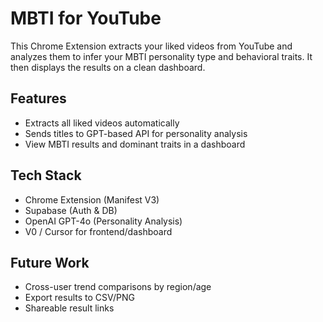 # MBTI for YouTube

This Chrome Extension extracts your liked videos from YouTube and analyzes them to infer your MBTI personality type and behavioral traits. It then displays the results on a clean dashboard.

## Features

- Extracts all liked videos automatically
- Sends titles to GPT-based API for personality analysis
- View MBTI results and dominant traits in a dashboard

## Tech Stack

- Chrome Extension (Manifest V3)
- Supabase (Auth & DB)
- OpenAI GPT-4o (Personality Analysis)
- V0 / Cursor for frontend/dashboard

## Future Work

- Cross-user trend comparisons by region/age
- Export results to CSV/PNG
- Shareable result links
